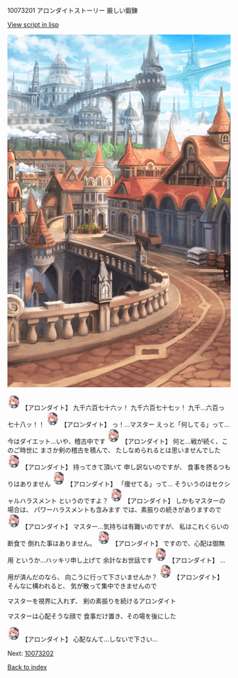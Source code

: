 10073201 アロンダイトストーリー 厳しい鍛錬

[View script in lisp](../scripts/10073201.txt)

![town.png](../images/backgrounds/town.png)

<img src="../images/units/100731.png" alt="100731.png" height="34"/>
【アロンダイト】
九千六百七十六ッ！
九千六百七十七ッ！
九千…六百っ七十八ッ！！

<img src="../images/units/100731.png" alt="100731.png" height="34"/>
【アロンダイト】
っ！…マスター
えっと「何してる」って…
今はダイエット…いや、稽古中です

<img src="../images/units/100731.png" alt="100731.png" height="34"/>
【アロンダイト】
何と…戦が続く、このご時世に
まさか剣の稽古を積んで、
たしなめられるとは思いませんでした

<img src="../images/units/100731.png" alt="100731.png" height="34"/>
【アロンダイト】
持ってきて頂いて
申し訳ないのですが、
食事を摂るつもりはありません

<img src="../images/units/100731.png" alt="100731.png" height="34"/>
【アロンダイト】
「痩せてる」って…
そういうのはセクシャルハラスメント
というのですよ？

<img src="../images/units/100731.png" alt="100731.png" height="34"/>
【アロンダイト】
しかもマスターの場合は、
パワーハラスメントも含みます
では、素振りの続きがありますので

<img src="../images/units/100731.png" alt="100731.png" height="34"/>
【アロンダイト】
マスター…気持ちは有難いのですが、
私はこれくらいの断食で
倒れた事はありません。

<img src="../images/units/100731.png" alt="100731.png" height="34"/>
【アロンダイト】
ですので、心配は御無用
というか…ハッキリ申し上げて
余計なお世話です

<img src="../images/units/100731.png" alt="100731.png" height="34"/>
【アロンダイト】
…用が済んだのなら、
向こうに行って下さいませんか？

<img src="../images/units/100731.png" alt="100731.png" height="34"/>
【アロンダイト】
そんなに構われると、
気が散って集中できませんので

マスターを視界に入れず、
剣の素振りを続けるアロンダイト

マスターは心配そうな顔で
食事だけ置き、その場を後にした

<img src="../images/units/100731.png" alt="100731.png" height="34"/>
【アロンダイト】
心配なんて…しないで下さい…

Next: [10073202](10073202.md)

[Back to index](index.md)

